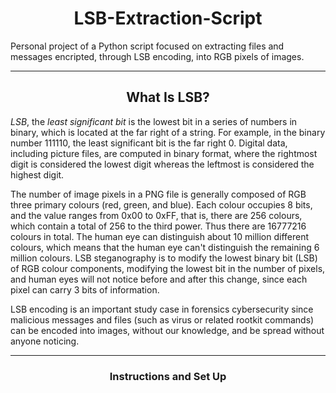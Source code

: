 <h1 align="center">LSB-Extraction-Script</h1>

Personal project of a Python script focused on extracting files and messages encripted, through LSB encoding, into RGB pixels of images.

--------------------------------

<h2 align="center">What Is LSB?</h2>

_LSB_, the _least significant bit_ is the lowest bit in a series of numbers in binary, which is located at the far right of a string. For example, in the binary number
111110, the least significant bit is the far right 0. Digital data, including picture files, are computed in binary format, where the rightmost digit is considered the
lowest digit whereas the leftmost is considered the highest digit.

The number of image pixels in a PNG file is generally composed of RGB three primary colours (red, green, and blue). Each colour occupies 8 bits, and the value ranges
from 0x00 to 0xFF, that is, there are 256 colours, which contain a total of 256 to the third power. Thus there are 16777216 colours in total. The human eye can
distinguish about 10 million different colours, which means that the human eye can't distinguish the remaining 6 million colours. LSB steganography is to modify the
lowest binary bit (LSB) of RGB colour components, modifying the lowest bit in the number of pixels, and human eyes will not notice before and after this change, since
each pixel can carry 3 bits of information.

LSB encoding is an important study case in forensics cybersecurity since malicious messages and files (such as virus or related rootkit commands) can be encoded into
images, without our knowledge, and be spread without anyone noticing.

--------------------------------

<h3 align="center">Instructions and Set Up</h3>
